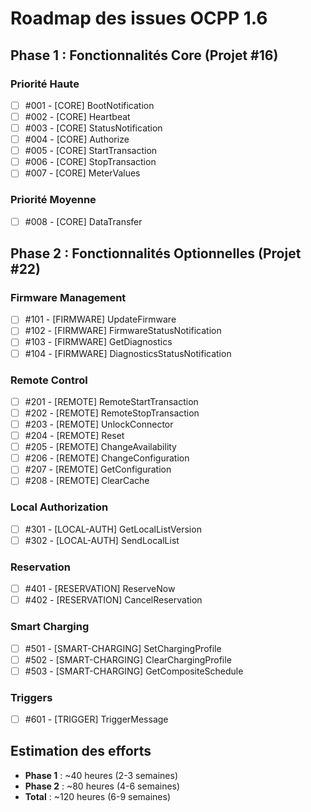 # Roadmap des issues OCPP 1.6

## Phase 1 : Fonctionnalités Core (Projet #16)
### Priorité Haute
- [ ] #001 - [CORE] BootNotification
- [ ] #002 - [CORE] Heartbeat  
- [ ] #003 - [CORE] StatusNotification
- [ ] #004 - [CORE] Authorize
- [ ] #005 - [CORE] StartTransaction
- [ ] #006 - [CORE] StopTransaction
- [ ] #007 - [CORE] MeterValues

### Priorité Moyenne
- [ ] #008 - [CORE] DataTransfer

## Phase 2 : Fonctionnalités Optionnelles (Projet #22)
### Firmware Management
- [ ] #101 - [FIRMWARE] UpdateFirmware
- [ ] #102 - [FIRMWARE] FirmwareStatusNotification
- [ ] #103 - [FIRMWARE] GetDiagnostics
- [ ] #104 - [FIRMWARE] DiagnosticsStatusNotification

### Remote Control
- [ ] #201 - [REMOTE] RemoteStartTransaction
- [ ] #202 - [REMOTE] RemoteStopTransaction
- [ ] #203 - [REMOTE] UnlockConnector
- [ ] #204 - [REMOTE] Reset
- [ ] #205 - [REMOTE] ChangeAvailability
- [ ] #206 - [REMOTE] ChangeConfiguration
- [ ] #207 - [REMOTE] GetConfiguration
- [ ] #208 - [REMOTE] ClearCache

### Local Authorization
- [ ] #301 - [LOCAL-AUTH] GetLocalListVersion
- [ ] #302 - [LOCAL-AUTH] SendLocalList

### Reservation
- [ ] #401 - [RESERVATION] ReserveNow
- [ ] #402 - [RESERVATION] CancelReservation

### Smart Charging
- [ ] #501 - [SMART-CHARGING] SetChargingProfile
- [ ] #502 - [SMART-CHARGING] ClearChargingProfile
- [ ] #503 - [SMART-CHARGING] GetCompositeSchedule

### Triggers
- [ ] #601 - [TRIGGER] TriggerMessage

## Estimation des efforts
- **Phase 1** : ~40 heures (2-3 semaines)
- **Phase 2** : ~80 heures (4-6 semaines)
- **Total** : ~120 heures (6-9 semaines)
